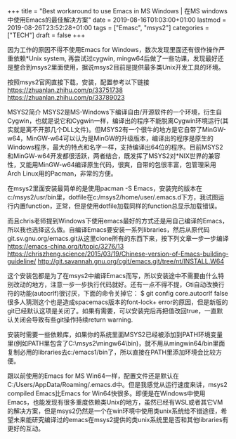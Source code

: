 +++
title = "Best workaround to use Emacs in MS Windows | 在MS windows中使用Emacs的最佳解决方案"
date = 2019-08-16T01:03:00+01:00
lastmod = 2019-08-26T23:52:28+01:00
tags = ["Emasc", "msys2"]
categories = ["TECH"]
draft = false
+++

因为工作的原因不得不使用Emacs for Windows，数次发现里面还有很作操作严重依赖\*Unix system, 再尝试过cygwin, mingw64后做了一些功课，发现最好还是整合到msys2里面使用，据说msys2目前是提供最多类Unix开发工具的环境。

按照msys2官网直接下载，安装，配置参考以下链接
<https://zhuanlan.zhihu.com/p/33751738>
<https://zhuanlan.zhihu.com/p/33789023>

MSYS2简介
MSYS2是MS-Windows下编译自由/开源软件的一个环境，衍生自Cygwin，也就是说它和Cygwin一样，编译出的程序不能脱离Cygwin环境运行(其实就是离不开那几个DLL文件)。但MSYS2有一个很牛的地方是它自带了MinGW-w64，MinGW-w64可以认为是MinGW的升级版本，编译出的程序是原生的Windows程序，最大的特点和名字一样，支持编译出64位的程序。目前MSYS2和MinGW-w64开发都很活跃，两者结合，既发挥了MSYS2对\*NIX世界的兼容性，又能用MinGW-w64编译原生代码，很爽，自带的包很丰富，包管理采用Arch Linux用的Pacman，非常的方便。

在msys2里面安装最简单的是使用pacman -S Emacs，安装完的版本在c:/msys2/usr/bin里，dotfile在c:/msys2/home/user/.emacs.d下方，我试图运行内置function，正常，但是使用dotfile加载同样的function总显示加载错误。

而且chris老师提到Windows下使用emacs最好的方式还是用自己编译的Emacs，所以我也选择这么做。自编译Emacs要安装一系列libraries，然后从原代码git.sv.gnu.org/emacs.git从这里clone所有的东西下来，按下列文章一步一步编译
<https://emacs-china.org/t/topic/3276/13>
<https://chriszheng.science/2015/03/19/Chinese-version-of-Emacs-building-guideline/>
<http://git.savannah.gnu.org/cgit/emacs.git/tree/nt/INSTALL.W64>

这个安装包都是为了在msys2中编译Emacs而写，所以安装途中不需要由什么特别改动的地方，注意一步一步执行代码就好。还有一点不得不提，Gti自动改换行符的功能(autocrlf)很讨厌，下面的命令关掉它：
$ git config core.autocrlf false
很多人猜测这个也是造成spacemacs版本的font-lock+ error的原因，但是新版的git已经默认这项是关闭了。如果有需要，可以安装完后再把值改回true，一直默认关闭会导致有些git操作持续return warning.

安装时需要一些依赖库，如果你的系统里面MSYS2已经被添加到PATH环境变量里(例如PATH里包含了C:\msys2\mingw64\bin)，就不用从mingwin64/bin里面复制必用的libraries去c:/emacs1/bin了，所以直接在PATH里添加环境会比较方便。

跟以前使用的Emacs for MS Win64一样，配置文件还是默认在C:/Users/AppData/Roaming/.emacs.d中。但是我感觉从运行速度来讲，msys2 compiled Emacs比Emacs for Win64快很多。即便是在Windows中使用Emacs，也能发现有很多重度依赖类Unix的地方，虽然已经有WSL或者其它VM的解决方案，但是msys2仍然是一个在win环境中使用类unix系统给不错途径，希望未来能研究编译过的emacs在msys2提供的类unix系统里是否和其他libraries有更好的互动。
